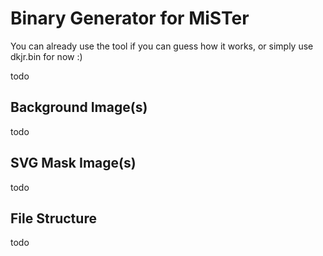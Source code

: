 # Binary Generator for MiSTer

You can already use the tool if you can guess how it works, or simply use dkjr.bin for now :)

todo

## Background Image(s)

todo

## SVG Mask Image(s)

todo

## File Structure

todo
